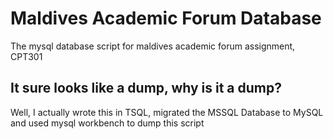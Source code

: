 # Maldives Academic Forum Database
The mysql database script for maldives academic forum assignment, CPT301

## It sure looks like a dump, why is it a dump?
Well, I actually wrote this in TSQL, migrated the MSSQL Database to MySQL and used mysql workbench to dump this script
